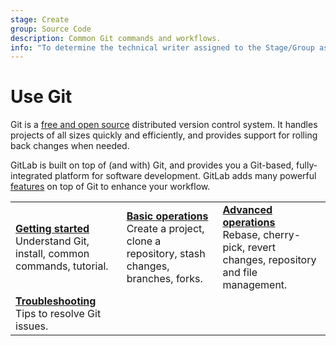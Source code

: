 ```yaml
---
stage: Create
group: Source Code
description: Common Git commands and workflows.
info: "To determine the technical writer assigned to the Stage/Group associated with this page, see https://handbook.gitlab.com/handbook/product/ux/technical-writing/#assignments"
---
```


# Use Git

Git is a [free and open source](https://git-scm.com/about/free-and-open-source)
distributed version control system. It handles projects of all sizes quickly and
efficiently, and provides support for rolling back changes when needed.

GitLab is built on top of (and with) Git, and provides you a Git-based, fully-integrated
platform for software development. GitLab adds many powerful
[features](https://about.gitlab.com/features/) on top of Git to enhance your workflow.

| | | |
|--|--|--|
| [**Getting started**](get_started.md)<br>Understand Git, install, common commands, tutorial. | [**Basic operations**](basics.md)<br>Create a project, clone a repository, stash changes, branches, forks. | [**Advanced operations**](advanced.md)<br>Rebase, cherry-pick, revert changes, repository and file management. |
| [**Troubleshooting**](troubleshooting_git.md)<br>Tips to resolve Git issues. | | |
